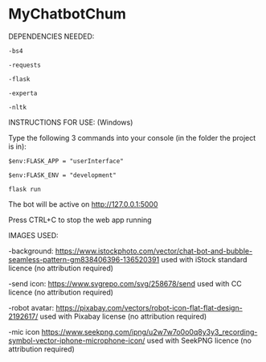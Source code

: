 # MyChatbotChum

DEPENDENCIES NEEDED:

    -bs4 

    -requests

    -flask

    -experta

    -nltk


INSTRUCTIONS FOR USE: (Windows)

Type the following 3 commands into your console (in the folder the project is in):

    $env:FLASK_APP = "userInterface" 

    $env:FLASK_ENV = "development"

    flask run

The bot will be active on http://127.0.0.1:5000

Press CTRL+C to stop the web app running

IMAGES USED:

-background: 
https://www.istockphoto.com/vector/chat-bot-and-bubble-seamless-pattern-gm838406396-136520391
used with iStock standard licence (no attribution required)

-send icon:
https://www.svgrepo.com/svg/258678/send
used with CC licence (no attribution required)

-robot avatar:
https://pixabay.com/vectors/robot-icon-flat-flat-design-2192617/
used with Pixabay license (no attribution required)

-mic icon
https://www.seekpng.com/ipng/u2w7w7o0o0q8y3y3_recording-symbol-vector-iphone-microphone-icon/
used with SeekPNG licence (no attribution required)

